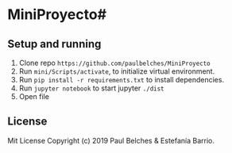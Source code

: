 # MiniProyecto#

## Setup and running

1. Clone repo `https://github.com/paulbelches/MiniProyecto`<br />
2. Run `mini/Scripts/activate`, to initialize virtual environment.<br />
3. Run `pip install -r requirements.txt` to install dependencies.<br />
4. Run `jupyter notebook` to start jupyter `./dist`<br />
5. Open file 

## License

Mit License Copyright (c) 2019 Paul Belches & Estefanía Barrio.
